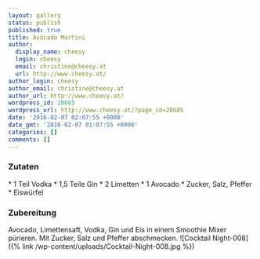 ```yaml
---
layout: gallery
status: publish
published: true
title: Avocado Martini
author:
  display_name: cheesy
  login: cheesy
  email: christine@cheesy.at
  url: http://www.cheesy.at/
author_login: cheesy
author_email: christine@cheesy.at
author_url: http://www.cheesy.at/
wordpress_id: 28685
wordpress_url: http://www.cheesy.at/?page_id=28685
date: '2016-02-07 02:07:55 +0000'
date_gmt: '2016-02-07 01:07:55 +0000'
categories: []
comments: []
---
```

### Zutaten
\* 1 Teil Vodka
\* 1,5 Teile Gin
\* 2 Limetten
\* 1 Avocado
\* Zucker, Salz, Pfeffer
\* Eiswürfel
### Zubereitung
Avocado, Limettensaft, Vodka, Gin und Eis in einem Smoothie Mixer pürieren. Mit Zucker, Salz und Pfeffer abschmecken.
![Cocktail Night-008]({% link /wp-content/uploads/Cocktail-Night-008.jpg %})
